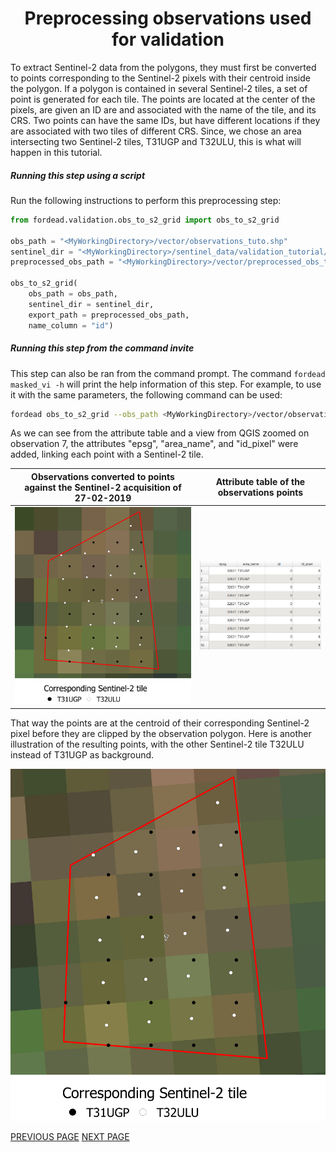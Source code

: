 # <div align="center"> Preprocessing observations used for validation </div>

To extract Sentinel-2 data from the polygons, they must first be converted to points corresponding to the Sentinel-2 pixels with their centroid inside the polygon. If a polygon is contained in several Sentinel-2 tiles, a set of point is generated for each tile. The points are located at the center of the pixels, are given an ID are and associated with the name of the tile, and its CRS. Two points can have the same IDs, but have different locations if they are associated with two tiles of different CRS.
Since, we chose an area intersecting two Sentinel-2 tiles, T31UGP and T32ULU, this is what will happen in this tutorial.

##### Running this step using a script

Run the following instructions to perform this preprocessing step:

```python
from fordead.validation.obs_to_s2_grid import obs_to_s2_grid

obs_path = "<MyWorkingDirectory>/vector/observations_tuto.shp"
sentinel_dir = "<MyWorkingDirectory>/sentinel_data/validation_tutorial/sentinel_data/"
preprocessed_obs_path = "<MyWorkingDirectory>/vector/preprocessed_obs_tuto.shp"

obs_to_s2_grid(
	obs_path = obs_path,
	sentinel_dir = sentinel_dir, 
	export_path = preprocessed_obs_path,
	name_column = "id")
```

##### Running this step from the command invite

This step can also be ran from the command prompt. The command `fordead masked_vi -h` will print the help information of this step. For example, to use it with the same parameters, the following command can be used:
```bash
fordead obs_to_s2_grid --obs_path <MyWorkingDirectory>/vector/observations_tuto.shp --sentinel_dir <MyWorkingDirectory>/sentinel_data/validation_tutorial/sentinel_data/ --export_path <MyWorkingDirectory>/vector/preprocessed_obs_tuto.shp --name_column id
```


As we can see from the attribute table and a view from QGIS zoomed on observation 7, the attributes "epsg", "area_name", and "id_pixel" were added, linking each point with a Sentinel-2 tile.

Observations converted to points against the Sentinel-2 acquisition of 27-02-2019   |  Attribute table of the observations points
:-------------------------:|:-------------------------:
![preprocessed_obs](Figures/preprocessed_obs.png "preprocessed_obs")  |  ![processed_observation_dataframe](Figures/processed_observation_dataframe.png "processed_observation_dataframe")

That way the points are at the centroid of their corresponding Sentinel-2 pixel before they are clipped by the observation polygon. Here is another illustration of the resulting points, with the other Sentinel-2 tile T32ULU instead of T31UGP as background.

![preprocessed_obs_T32ULU](Figures/preprocessed_obs_T32ULU.png "preprocessed_obs_T32ULU")

[PREVIOUS PAGE](https://fordead.gitlab.io/fordead_package/docs/Tutorials/Validation/00_Intro) [NEXT PAGE](https://fordead.gitlab.io/fordead_package/docs/Tutorials/Validation/02_extract_reflectance)
